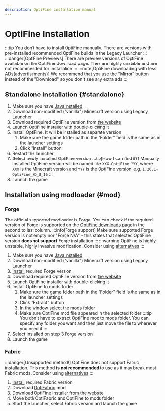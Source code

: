 ```yaml
---
description: OptiFine installation manual
---
```

# OptiFine Installation
:::tip
You don't have to install OptiFine manually. There are versions with pre-installed recommended OptiFine builds in the Legacy Launcher
:::
:::danger[OptiFine Previews]
There are preview versions of OptiFine available on the OptiFine download page. They are highly unstable and are not recommended for installation
:::
:::note[OptiFine downloading with less ADs(advertisements)]
We recommend that you use the "Mirror" button instead of the "Download" so you don't see any extra ads
:::

## Standalone installation {#standalone}
1. Make sure you have [Java installed](../faq/java)
2. Download non-modified ("vanilla") Minecraft version using Legacy Launcher
3. Download required OptiFine version from [the website](https://optifine.net/downloads)
4. Launch OptiFine installer with double-clicking it
5. Install OptiFine. It will be installed as separate version
    1. Make sure the game folder path in the "Folder" field is the same as in the launcher settings
    2. Click "Install" button
5. Restart the launcher
6. Select newly installed OptiFine version
    :::tip[How I can find it?]
    Manually installed OptiFine version will be named like `XXX-OptiFine_YYY`, where `XXX` is the Minecraft version and `YYY` is the OptiFine version, e.g. `1.20.1-OptiFine_HD_U_I6`
    :::
7. Launch the game

## Installation using modloader {#mod}
### Forge
The official supported modloader is Forge.
You can check if the required version of Forge is supported on the [OptiFine downloads page](https://optifine.net/downloads) in the second to last column.
:::info[Forge support]
Make sure supported Forge version is not empty nor "Forge N/A" - this states that selected OptiFine version **does not support** Forge installation
:::
:::warning
OptiFine is highly unstable, highly invasive modification. Consider using [alternatives](../faq/optifine-alternatives)
:::

1. Make sure you have [Java installed](../faq/java)
2. Download non-modified ("vanilla") Minecraft version using Legacy Launcher
3. [Install](./forge) required Forge version
4. Download required OptiFine version from [the website](https://optifine.net/downloads)
5. Launch OptiFine installer with double-clicking it
6. Install OptiFine to mods folder
    1. Make sure the game folder path in the "Folder" field is the same as in the launcher settings
    2. Click "Extract" button
    3. In the window select the mods folder
    4. Make sure OptiFine mod file appeared in the selected folder
        :::tip
        You don't have to extract OptiFine mod to mods folder. You can specify any folder you want and then just move the file to wherever you need it
        :::
7. Select installed on step 3 Forge version
8. Launch the game

### Fabric
:::danger[Unsupported method!]
OptiFine does not support Fabric installation. This method **is not recommended** to use as it may break most Fabric mods. Consider using [alternatives](../faq/optifine-alternatives)
:::
1.  [Install](./fabric) required Fabric version
2. Download [OptiFabric](https://www.curseforge.com/minecraft/mc-mods/optifabric) mod
3. Download OptiFine installer from [the website](https://optifine.net/downloads)
4. Move both OptiFabric and OptiFine to mods folder
5. Start the launcher, select Fabric version and launch the game
